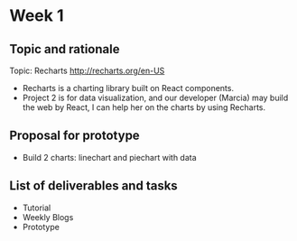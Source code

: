 # Week 1
## Topic and rationale
 Topic: Recharts http://recharts.org/en-US
 - Recharts is a charting library built on React components. 
 - Project 2 is for data visualization, and our developer (Marcia) may build the web by React, I can help her on the charts by using Recharts.
 
## Proposal for prototype 
- Build 2 charts: linechart and piechart with data

## List of deliverables and tasks 
- Tutorial 
- Weekly Blogs 
- Prototype

